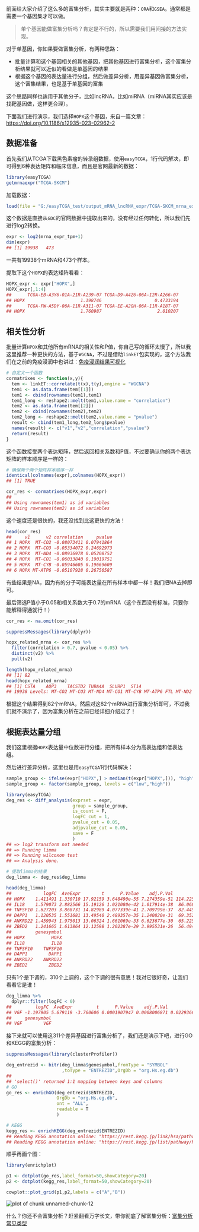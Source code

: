 前面给大家介绍了这么多的富集分析，其实主要就是两种：`ORA`和`GSEA`。通常都是需要一个基因集才可以做。

>单个基因能做富集分析吗？肯定是不行的，所以需要我们用间接的方法实现。

对于单基因，你如果要做富集分析，有两种思路：

- 批量计算和这个基因相关的其他基因，把其他基因进行富集分析，这个富集分析结果就可以近似的看做是单基因的结果
- 根据这个基因的表达量进行分组，然后做差异分析，用差异基因做富集分析，这个富集结果，也是基于单基因的富集

这个思路同样也适用于其他分子，比如lncRNA，比如miRNA（miRNA其实应该是找靶基因做，这样更合理）。

下面我们进行演示，我们选择`HOPX`这个基因，来自一篇文章：https://doi.org/10.1186/s12935-023-02962-2

## 数据准备

首先我们从TCGA下载黑色素瘤的转录组数据，使用`easyTCGA`，1行代码解决，即可得到6种表达矩阵和临床信息，而且是官网最新的数据：


```r
library(easyTCGA)
getmrnaexpr("TCGA-SKCM")
```

加载数据：


```r
load(file = "G:/easyTCGA_test/output_mRNA_lncRNA_expr/TCGA-SKCM_mrna_expr_tpm.rdata")
```

这个数据是直接从`GDC`的官网数据中提取出来的，没有经过任何转化，所以我们先进行log2转换。


```r
expr <- log2(mrna_expr_tpm+1)
dim(expr)
## [1] 19938   473
```

一共有19938个mRNA和473个样本。

提取下这个`HOPX`的表达矩阵看看：


```r
HOPX_expr <- expr["HOPX",]
HOPX_expr[,1:4]
##      TCGA-EB-A3Y6-01A-21R-A239-07 TCGA-D9-A4Z6-06A-12R-A266-07
## HOPX                     1.198746                    0.4733194
##      TCGA-FW-A5DY-06A-11R-A311-07 TCGA-EE-A2GH-06A-11R-A18T-07
## HOPX                     1.760987                     2.010207
```

## 相关性分析

批量计算`HPOX`和其他所有mRNA的相关性和P值，你自己写的循环太慢了，所以我这里推荐一种更快的方法，基于`WGCNA`，不过是借助`linkET`包实现的，这个方法我们在之前的免疫浸润中也讲过：[免疫浸润结果可视化](https://mp.weixin.qq.com/s/YcUVElp0BEj5TxEqfSEkIQ)


```r
# 自定义一个函数
cormatrixes <- function(x,y){
  tem <- linkET::correlate(t(x),t(y),engine = "WGCNA")
  tem1 <- as.data.frame(tem[[1]])
  tem1 <- cbind(rownames(tem1),tem1)
  tem1_long <- reshape2::melt(tem1,value.name = "correlation")
  tem2 <- as.data.frame(tem[[2]])
  tem2 <- cbind(rownames(tem2),tem2)
  tem2_long <- reshape2::melt(tem2,value.name = "pvalue")
  result <- cbind(tem1_long,tem2_long$pvalue)
  names(result) <- c("v1","v2","correlation","pvalue")
  return(result)
}
```

这个函数接受两个表达矩阵，然后返回相关系数和P值，不过要确认你的两个表达矩阵的样本顺序是一样的：


```r
# 确保两个两个矩阵样本顺序一样
identical(colnames(expr),colnames(HOPX_expr))
## [1] TRUE

cor_res <- cormatrixes(HOPX_expr,expr)
## 
## Using rownames(tem1) as id variables
## Using rownames(tem2) as id variables
```

这个速度还是很快的，我还没找到比这更快的方法！


```r
head(cor_res)
##     v1      v2 correlation     pvalue
## 1 HOPX  MT-CO2 -0.08073411 0.07941864
## 2 HOPX  MT-CO3 -0.05334072 0.24692973
## 3 HOPX  MT-ND4 -0.08936978 0.05208752
## 4 HOPX  MT-CO1 -0.06033840 0.19019751
## 5 HOPX  MT-CYB -0.05946605 0.19669609
## 6 HOPX MT-ATP6 -0.05107928 0.26756587
```

有些结果是NA，因为有的分子可能表达量在所有样本中都一样！我们把NA去掉即可。

最后筛选P值小于0.05和相关系数大于0.7的mRNA（这个东西没有标准，只要你能解释得通就行！）


```r
cor_res <- na.omit(cor_res)

suppressMessages(library(dplyr))

hopx_related_mrna <- cor_res %>% 
  filter(correlation > 0.7, pvalue < 0.05) %>% 
  distinct(v2) %>% 
  pull(v2)

length(hopx_related_mrna)
## [1] 82
head(hopx_related_mrna)
## [1] CSTA    AQP3    TACSTD2 TUBA4A  SLURP1  ST14   
## 19938 Levels: MT-CO2 MT-CO3 MT-ND4 MT-CO1 MT-CYB MT-ATP6 FTL MT-ND2 ... AC006486.3
```

根据这个结果得到82个mRNA，然后对这82个mRNA进行富集分析即可，不过我们就不演示了，因为富集分析在之前已经详细介绍过了！

## 根据表达量分组

我们这里根据`HOPX`表达量中位数进行分组，把所有样本分为高表达组和低表达组。

然后进行差异分析，这里也是用`easyTCGA`1行代码解决：


```r
sample_group <- ifelse(expr["HOPX",] > median(t(expr["HOPX",])), "high","low")
sample_group <- factor(sample_group, levels = c("low","high"))

library(easyTCGA)
deg_res <- diff_analysis(exprset = expr, 
                         group = sample_group,
                         is_count = F,
                         logFC_cut = 1,
                         pvalue_cut = 0.05,
                         adjpvalue_cut = 0.05,
                         save = F
                         )
## => log2 transform not needed
## => Running limma
## => Running wilcoxon test
## => Analysis done.

# 提取limma的结果
deg_limma <- deg_res$deg_limma

head(deg_limma)
##            logFC  AveExpr        t      P.Value    adj.P.Val         B
## HOPX    1.411491 1.330710 17.92159 3.648490e-55 7.274359e-51 114.22524
## IL18    1.579073 2.882566 15.19126 1.021080e-42 1.017914e-38  86.06859
## TNFSF10 1.627203 3.868731 14.82989 4.077339e-41 2.709799e-37  82.44504
## DAPP1   1.120535 1.551681 13.49540 2.489357e-35 1.240820e-31  69.35296
## ANKRD22 1.459943 1.975013 13.06324 1.661069e-33 6.623677e-30  65.22542
## ZBED2   1.241665 1.613864 12.12598 1.202387e-29 3.995531e-26  56.49488
##         genesymbol
## HOPX          HOPX
## IL18          IL18
## TNFSF10    TNFSF10
## DAPP1        DAPP1
## ANKRD22    ANKRD22
## ZBED2        ZBED2
```

只有1个是下调的，310个上调的，这个下调的很有意思！我对它很好奇，让我们看看它是谁！


```r
deg_limma %>% 
  dplyr::filter(logFC < 0)
##         logFC  AveExpr         t      P.Value    adj.P.Val          B
## VGF -1.197905 5.679119 -3.760606 0.0001907947 0.0008006871 0.02293662
##     genesymbol
## VGF        VGF
```

接下来就可以使用这311个差异基因进行富集分析了，我们还是演示下吧，进行GO和KEGG的富集分析：


```r
suppressMessages(library(clusterProfiler))

deg_entrezid <- bitr(deg_limma$genesymbol,fromType = "SYMBOL"
                     ,toType = "ENTREZID",OrgDb = "org.Hs.eg.db")
## 
## 'select()' returned 1:1 mapping between keys and columns
# GO
go_res <- enrichGO(deg_entrezid$ENTREZID,
                   OrgDb = "org.Hs.eg.db",
                   ont = "ALL",
                   readable = T
                   )

# KEGG
kegg_res <- enrichKEGG(deg_entrezid$ENTREZID)
## Reading KEGG annotation online: "https://rest.kegg.jp/link/hsa/pathway"...
## Reading KEGG annotation online: "https://rest.kegg.jp/list/pathway/hsa"...
```

顺手再画个图：


```r
library(enrichplot)

p1 <- dotplot(go_res,label_format=50,showCategory=20)
p2 <- dotplot(kegg_res,label_format=50,showCategory=20)

cowplot::plot_grid(p1,p2,labels = c("A","B"))
```

![plot of chunk unnamed-chunk-12](https://aliyun-bucket0324.oss-cn-shanghai.aliyuncs.com/img/unnamed-chunk-12-178938553.png)

什么？你还不会富集分析？赶紧翻看万字长文，带你彻底了解富集分析：[富集分析常见类型](https://mp.weixin.qq.com/s/RtF7DPXYaObiDauIQTnkFg)



